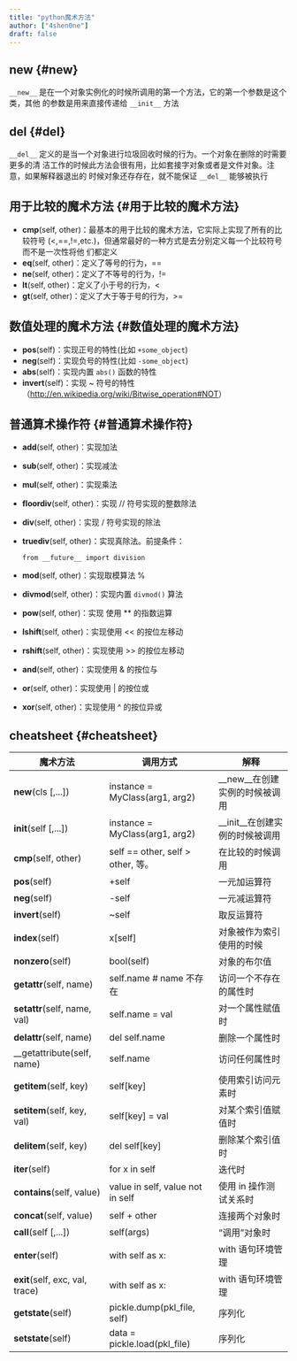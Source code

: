 ```yaml
---
title: "python魔术方法"
author: ["4shen0ne"]
draft: false
---
```


## new {#new}

`__new__` 是在一个对象实例化的时候所调用的第一个方法，它的第一个参数是这个类，其他
的参数是用来直接传递给 `__init__` 方法


## del {#del}

`__del__` 定义的是当一个对象进行垃圾回收时候的行为。一个对象在删除的时需要更多的清
洁工作的时候此方法会很有用，比如套接字对象或者是文件对象。注意，如果解释器退出的
时候对象还存存在，就不能保证 `__del__` 能够被执行


## 用于比较的魔术方法 {#用于比较的魔术方法}

-   __cmp__(self, other)：最基本的用于比较的魔术方法，它实际上实现了所有的比较符号
    (&lt;,==,!=,etc.)，但通常最好的一种方式是去分别定义每一个比较符号而不是一次性将他
    们都定义
-   __eq__(self, other)：定义了等号的行为，==
-   __ne__(self, other)：定义了不等号的行为，!=
-   __lt__(self, other)：定义了小于号的行为，&lt;
-   __gt__(self, other)：定义了大于等于号的行为，&gt;=


## 数值处理的魔术方法 {#数值处理的魔术方法}

-   __pos__(self)：实现正号的特性(比如 `+some_object`)
-   __neg__(self)：实现负号的特性(比如 `-some_object`)
-   __abs__(self)：实现内置 `abs()` 函数的特性
-   __invert__(self)：实现 ~ 符号的特性（<http://en.wikipedia.org/wiki/Bitwise_operation#NOT>）


## 普通算术操作符 {#普通算术操作符}

-   __add__(self, other)：实现加法
-   __sub__(self, other)：实现减法
-   __mul__(self, other)：实现乘法
-   __floordiv__(self, other)：实现 // 符号实现的整数除法
-   __div__(self, other)：实现 / 符号实现的除法
-   __truediv__(self, other)：实现真除法。前提条件：

    ```text
    from __future__ import division
    ```
-   __mod__(self, other)：实现取模算法 %
-   __divmod__(self, other)：实现内置 `divmod()` 算法
-   __pow__(self, other)：实现 使用 \*\* 的指数运算
-   __lshift__(self, other)：实现使用 &lt;&lt; 的按位左移动
-   __rshift__(self, other)：实现使用 &gt;&gt; 的按位左移动
-   __and__(self, other)：实现使用 &amp; 的按位与
-   __or__(self, other)：实现使用 | 的按位或
-   __xor__(self, other)：实现使用 ^ 的按位异或


## cheatsheet {#cheatsheet}

| 魔术方法                        | 调用方式                           | 解释                |
|-----------------------------|--------------------------------|-------------------|
| __new__(cls [,...])             | instance = MyClass(arg1, arg2)     | __new__在创建实例的时候被调用 |
| __init__(self [,...])           | instance = MyClass(arg1, arg2)     | __init__在创建实例的时候被调用 |
| __cmp__(self, other)            | self == other, self &gt; other, 等。 | 在比较的时候调用    |
| __pos__(self)                   | +self                              | 一元加运算符        |
| __neg__(self)                   | -self                              | 一元减运算符        |
| __invert__(self)                | ~self                              | 取反运算符          |
| __index__(self)                 | x[self]                            | 对象被作为索引使用的时候 |
| __nonzero__(self)               | bool(self)                         | 对象的布尔值        |
| __getattr__(self, name)         | self.name # name 不存在            | 访问一个不存在的属性时 |
| __setattr__(self, name, val)    | self.name = val                    | 对一个属性赋值时    |
| __delattr__(self, name)         | del self.name                      | 删除一个属性时      |
| __getattribute(self, name)      | self.name                          | 访问任何属性时      |
| __getitem__(self, key)          | self[key]                          | 使用索引访问元素时  |
| __setitem__(self, key, val)     | self[key] = val                    | 对某个索引值赋值时  |
| __delitem__(self, key)          | del self[key]                      | 删除某个索引值时    |
| __iter__(self)                  | for x in self                      | 迭代时              |
| __contains__(self, value)       | value in self, value not in self   | 使用 in 操作测试关系时 |
| __concat__(self, value)         | self + other                       | 连接两个对象时      |
| __call__(self [,...])           | self(args)                         | “调用”对象时        |
| __enter__(self)                 | with self as x:                    | with 语句环境管理   |
| __exit__(self, exc, val, trace) | with self as x:                    | with 语句环境管理   |
| __getstate__(self)              | pickle.dump(pkl_file, self)        | 序列化              |
| __setstate__(self)              | data = pickle.load(pkl_file)       | 序列化              |
